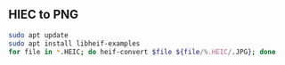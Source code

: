 ## HIEC to PNG

```bash
sudo apt update 
sudo apt install libheif-examples
for file in *.HEIC; do heif-convert $file ${file/%.HEIC/.JPG}; done
```

